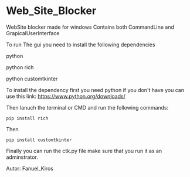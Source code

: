 # Web_Site_Blocker
WebSite blocker made for windows Contains both CommandLine and GrapicalUserInterface

To run The gui you need to install the following dependencies


python

python rich

python customtkinter



To install the dependency first you need python if you don't have you can use this link: https://www.python.org/downloads/

Then lanuch the terminal or CMD and run the following commands:

    pip install rich 

Then 

    pip install customtkinter

Finally you can run the ctk.py file make sure that you run it as an adminstrator.
  

Autor: Fanuel_Kiros
